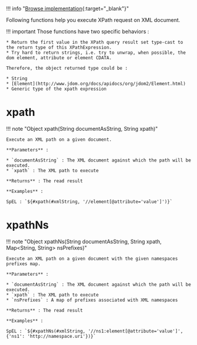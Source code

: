 <!--
  ~ SPDX-FileCopyrightText: 2017-2024 Enedis
  ~
  ~ SPDX-License-Identifier: Apache-2.0
  ~
-->

!!! info "[Browse implementation](https://github.com/Enedis-OSS/chutney/blob/main/chutney/action-impl/src/main/java/com/chutneytesting/action/function/XPathFunction.java){:target="_blank"}"

Following functions help you execute XPath request on XML document.

!!! important
    Those functions have two specific behaviors :
    
    * Return the first value in the XPath query result set type-cast to the return type of this XPathExpression. 
    * Try hard to return strings, i.e. try to unwrap, when possible, the dom element, attribute or element CDATA.
    
    Therefore, the object returned type could be :
    
    * String
    * [Element](http://www.jdom.org/docs/apidocs/org/jdom2/Element.html)
    * Generic type of the xpath expression

# xpath

!!! note "Object xpath(String documentAsString, String xpath)"

    Execute an XML path on a given document.

    **Parameters** :

    * `documentAsString` : The XML document against which the path will be executed.
    * `xpath` : The XML path to execute

    **Returns** : The read result

    **Examples** :

    SpEL : `${#xpath(#xmlString, '//element[@attribute='value']')}`

# xpathNs

!!! note "Object xpathNs(String documentAsString, String xpath, Map<String, String> nsPrefixes)"

    Execute an XML path on a given document with the given namespaces prefixes map.

    **Parameters** :

    * `documentAsString` : The XML document against which the path will be executed.
    * `xpath` : The XML path to execute
    * `nsPrefixes` : A map of prefixes associated with XML namespaces

    **Returns** : The read result

    **Examples** :

    SpEL : `${#xpathNs(#xmlString, '//ns1:element[@attribute='value']', {'ns1': 'http://namespace.uri'})}`
